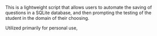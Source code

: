 This is a lightweight script that allows users to automate the saving of questions in a SQLite database, and then prompting the testing of the student in the domain of their choosing.  

Utilized primarily for personal use, 
